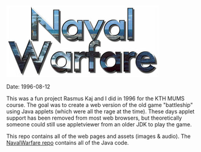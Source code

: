 ![NavalWarfare-WWW](https://github.com/MichaelStromberg-KTH/NavalWarfare-WWW/blob/master/Images/NavalWarfareLogo.jpg?raw=true)

Date: 1996-08-12

This was a fun project Rasmus Kaj and I did in 1996 for the KTH MUMS course. The goal was to create a web version of the old game "battleship" using Java applets (which were all the rage at the time). These days applet support has been removed from most web browsers, but theoretically someone could still use appletviewer from an older JDK to play the game.

This repo contains all of the web pages and assets (images & audio). The [NavalWarfare repo](https://github.com/MichaelStromberg-KTH/NavalWarfare) contains all of the Java code.
